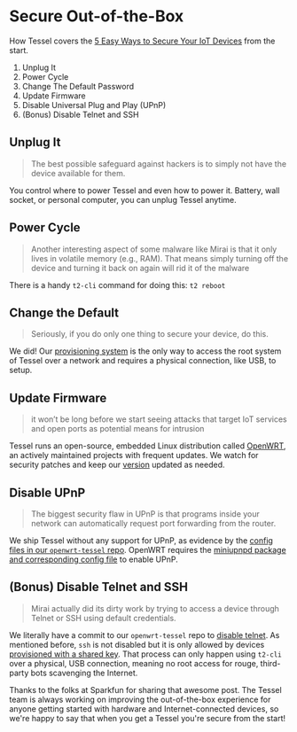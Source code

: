 # Secure Out-of-the-Box

How Tessel covers the [5 Easy Ways to Secure Your IoT Devices](https://www.sparkfun.com/news/2264) from the start.

1. Unplug It
2. Power Cycle
3. Change The Default Password
4. Update Firmware
5. Disable Universal Plug and Play (UPnP)
6. (Bonus) Disable Telnet and SSH

## Unplug It

> The best possible safeguard against hackers is to simply not have the device available for them.

You control where to power Tessel and even how to power it. Battery, wall socket, or personal computer, you can unplug Tessel anytime.

## Power Cycle

> Another interesting aspect of some malware like Mirai is that it only lives in volatile memory (e.g., RAM). That means simply turning off the device and turning it back on again will rid it of the malware

 There is a handy `t2-cli` command for doing this: `t2 reboot`

## Change the Default

> Seriously, if you do only one thing to secure your device, do this.

We did! Our [provisioning system](https://tessel.gitbooks.io/t2-docs/content/API/CLI.html#lan) is the only way to access the root system of Tessel over a network and requires a physical connection, like USB, to setup.

## Update Firmware

> it won’t be long before we start seeing attacks that target IoT services and open ports as potential means for intrusion

Tessel runs an open-source, embedded Linux distribution called [OpenWRT](https://openwrt.org), an actively maintained projects with frequent updates. We watch for security patches and keep our [version](https://github.com/tessel/openwrt-tessel) updated as needed. 

## Disable UPnP

> The biggest security flaw in UPnP is that programs inside your network can automatically request port forwarding from the router.

We ship Tessel without any support for UPnP, as evidence by the [config files in our `openwrt-tessel` repo](https://github.com/tessel/openwrt-tessel/tree/master/files/etc/config). OpenWRT requires the [miniupnpd package and corresponding config file](https://wiki.openwrt.org/doc/howto/upnp) to enable UPnP. 

## (Bonus) Disable Telnet and SSH

> Mirai actually did its dirty work by trying to access a device through Telnet or SSH using default credentials.

We literally have a commit to our `openwrt-tessel` repo to [disable telnet](https://github.com/tessel/openwrt-tessel/blob/master/files/etc/init.d/telnet). As mentioned before, `ssh` is not disabled but it is only allowed by devices [provisioned with a shared key](https://tessel.gitbooks.io/t2-docs/content/API/CLI.html#lan). That process can only happen using `t2-cli` over a physical, USB connection, meaning no root access for rouge, third-party bots scavenging the Internet. 

Thanks to the folks at Sparkfun for sharing that awesome post. The Tessel team is always working on improving the out-of-the-box experience for anyone getting started with hardware and Internet-connected devices, so we're happy to say that when you get a Tessel you're secure from the start!
